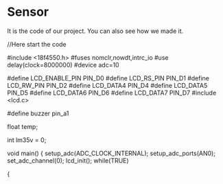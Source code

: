  # Sensor
It is the code of our project. You can also see how we made it.

//Here start the code

#include <18f4550.h>
#fuses nomclr,nowdt,intrc_io
#use delay(clock=8000000)
#device adc=10 


#define LCD_ENABLE_PIN PIN_D0
#define LCD_RS_PIN PIN_D1
#define LCD_RW_PIN PIN_D2
#define LCD_DATA4 PIN_D4
#define LCD_DATA5 PIN_D5
#define LCD_DATA6 PIN_D6
#define LCD_DATA7 PIN_D7 
#include <lcd.c> 

#define buzzer pin_a1



float temp;

int lm35v = 0;

void main()
{
   setup_adc(ADC_CLOCK_INTERNAL);
   setup_adc_ports(AN0);
   set_adc_channel(0);
   lcd_init();
   while(TRUE)

   {
